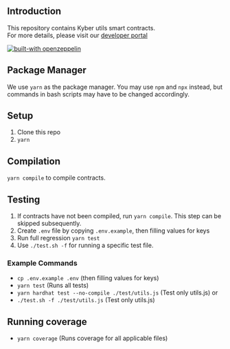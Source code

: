 ## Introduction
This repository contains Kyber utils smart contracts.\
For more details, please visit our [developer portal](https://developer.kyber.network/)

[![built-with openzeppelin](https://img.shields.io/badge/built%20with-OpenZeppelin-3677FF)](https://docs.openzeppelin.com/)

## Package Manager
We use `yarn` as the package manager. You may use `npm` and `npx` instead, but commands in bash scripts may have to be changed accordingly.

## Setup
1. Clone this repo
2. `yarn`

## Compilation
`yarn compile` to compile contracts.

## Testing
1. If contracts have not been compiled, run `yarn compile`. This step can be skipped subsequently.
2. Create `.env` file by copying `.env.example`, then filling values for keys
2. Run full regression `yarn test`
3. Use `./test.sh -f` for running a specific test file.

### Example Commands
- `cp .env.example .env` (then filling values for keys)
- `yarn test` (Runs all tests)
- `yarn hardhat test --no-compile ./test/utils.js` (Test only utils.js)
or
- `./test.sh -f ./test/utils.js` (Test only utils.js)

## Running coverage
- `yarn coverage` (Runs coverage for all applicable files)
